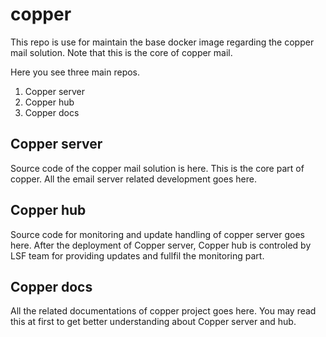 # copper
This repo is use for maintain the base docker image regarding the copper mail solution. Note that this is the core of copper mail.  

Here you see three main repos. 

1. Copper server
2. Copper hub 
3. Copper docs

## Copper server

Source code of the copper mail solution is here. This is the core part of copper. All the email server related development goes here. 

## Copper hub

Source code for monitoring and update handling of copper server goes here. After the deployment of Copper server, Copper hub is controled by LSF team for providing updates and fullfil the monitoring part.

## Copper docs

All the related documentations of copper project goes here. You may read this at first to get better understanding about Copper server and hub.
